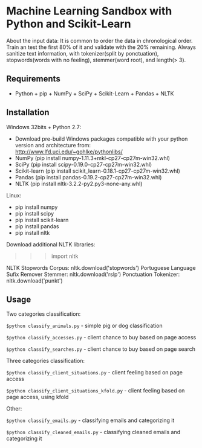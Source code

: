 # Machine Learning Sandbox with Python and Scikit-Learn

About the input data: It is common to order the data in chronological order.
Train an test the first 80% of it and validate with the 20% remaining.
Always sanitize text information, with tokenizer(split by ponctuation), stopwords(words with no feeling), stemmer(word root), and length(> 3).

## Requirements
* Python + pip + NumPy + SciPy + Scikit-Learn + Pandas + NLTK

## Installation
Windows 32bits + Python 2.7:
* Download pre-build Windows packages compatible with your python version and architecture from: http://www.lfd.uci.edu/~gohlke/pythonlibs/
* NumPy (pip install numpy-1.11.3+mkl-cp27-cp27m-win32.whl)
* SciPy (pip install scipy-0.19.0-cp27-cp27m-win32.whl)
* Scikit-learn (pip install scikit_learn-0.18.1-cp27-cp27m-win32.whl)
* Pandas (pip install pandas-0.19.2-cp27-cp27m-win32.whl)
* NLTK (pip install nltk-3.2.2-py2.py3-none-any.whl)

Linux:
* pip install numpy
* pip install scipy
* pip install scikit-learn
* pip install pandas
* pip install nltk

Download additional NLTK libraries:
>>> import nltk

NLTK Stopwords Corpus: nltk.download('stopwords')
Portuguese Language Sufix Remover Stemmer: nltk.download('rslp')
Ponctuation Tokenizer: nltk.download('punkt')

## Usage
Two categories classification:

```$python classify_animals.py``` - simple pig or dog classification

```$python classify_accesses.py``` - client chance to buy based on page access

```$python classify_searches.py``` - client chance to buy based on page search

Three categories classification:

```$python classify_client_situations.py``` - client feeling based on page access

```$python classify_client_situations_kfold.py``` - client feeling based on page access, using kfold

Other:

```$python classify_emails.py``` - classifying emails and categorizing it

```$python classify_cleaned_emails.py``` - classifying cleaned emails and categorizing it
